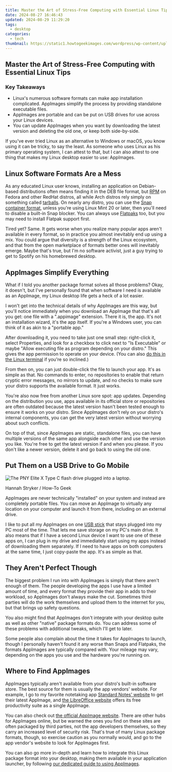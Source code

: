 ```yaml
---
title: Master the Art of Stress-Free Computing with Essential Linux Tips
date: 2024-08-27 16:46:43
updated: 2024-08-29 11:29:20
tags:
  - desktop
categories:
  - tech
thumbnail: https://static1.howtogeekimages.com/wordpress/wp-content/uploads/wm/2024/04/laptop-in-the-background-and-the-appimage-logo-in-the-center.jpg
---
```


## Master the Art of Stress-Free Computing with Essential Linux Tips

### Key Takeaways

* Linux's numerous software formats can make app installation complicated. AppImages simplify the process by providing standalone executable files.
* AppImages are portable and can be put on USB drives for use across your Linux devices.
* You can update AppImages when you want by downloading the latest version and deleting the old one, or keep both side-by-side.

 If you've ever tried Linux as an alternative to Windows or macOS, you know using it can be tricky, to say the least. As someone who uses Linux as his primary operating system, I can attest to that, but I can also attest to one thing that makes my Linux desktop easier to use: AppImages.

##  Linux Software Formats Are a Mess

 As any educated Linux user knows, installing an application on Debian-based distributions often means finding it in the DEB file format, but [RPM](https://extra-resources.techidaily.com/analyzing-the-financial-gains-of-podcasting/) on Fedora and other RedHat distros, all while Arch distros rely simply on something called [tarballs](https://win-howtos.techidaily.com/step-by-step-solution-for-the-download-timed-out-problem/). On nearly any distro, you can use the [Snap container format](https://some-guidance.techidaily.com/in-2024-top-10-innovative-mobile-layering-apps-for-android-and-iphone/), unless you're using Linux Mint 20 or later, then you'll need to disable a built-in Snap blocker. You can always use [Flatpaks](https://extra-support.techidaily.com/in-2024-marvelous-monitors-top-10-macbooks-with-4k-resolution/) too, but you may need to install Flatpak support first.

 Tired yet? Same. It gets worse when you realize many popular apps aren't available in every format, so in practice you almost inevitably end up using a mix. You could argue that diversity is a strength of the Linux ecosystem, and that from the open marketplace of formats better ones will inevitably emerge. Maybe that's true, but I'm no software activist, just a guy trying to get to Spotify on his homebrewed desktop.

##  AppImages Simplify Everything

 What if I told you another package format solves all those problems? Okay, it doesn't, but I've personally found that when software I need is available as an AppImage, my Linux desktop life gets a heck of a lot easier.

 I won't get into the technical details of why AppImages are this way, but you'll notice immediately when you download an AppImage that that's all you get: one file with a ".appimage" extension. There it is, the app. It's not an installation wizard, it's the app itself. If you're a Windows user, you can think of it as akin to a "portable app."

 After downloading it, you need to take just one small step: right-click it, select Properties, and look for a checkbox to click next to "Is Executable" or maybe "Allow executing file as program depending on your distro." This gives the app permission to operate on your device. (You can also [do this in the Linux terminal](https://extra-guidance.techidaily.com/new-perfect-synchronization-enhancing-audio-visual-with-subtitles-in-wmp/) if you're so inclined.)

 From then on, you can just double-click the file to launch your app. It's as simple as that. No commands to enter, no repositories to enable that return cryptic error messages, no mirrors to update, and no checks to make sure your distro supports the available format. It just works.

 You're also now free from another Linux sore spot: app updates. Depending on the distribution you use, apps available in its official store or repositories are often outdated because the latest version hasn't been tested enough to ensure it works on your distro. Since AppImages don't rely on your distro's internal components, you can get the very latest version without worrying about such conflicts.

 On top of that, since AppImages are static, standalone files, you can have multiple versions of the same app alongside each other and use the version you like. You're free to get the latest version if and when you please. If you don't like a newer version, delete it and go back to using the old one.

##  Put Them on a USB Drive to Go Mobile

![The PNY Elite X Type C flash drive plugged into a laptop.](https://static1.howtogeekimages.com/wordpress/wp-content/uploads/2024/04/53406141994_c71f3e68ec_o.jpg) 

Hannah Stryker / How-To Geek

 AppImages are never technically "installed" on your system and instead are completely portable files. You can move an AppImage to virtually any location on your computer and launch it from there, including on an external drive.

 I like to put all my AppImages on one [USB stick](https://fox-glue.techidaily.com/2024-approved-the-roadmap-how-to-make-your-covers-shine/) that stays plugged into my PC most of the time. That lets me save storage on my PC's main drive. It also means that if I have a second Linux device I want to use one of these apps on, I can plug in my drive and immediately start using my apps instead of downloading them separately. If I need to have apps on both computers at the same time, I just copy-paste the app. It's as simple as that.

##  They Aren't Perfect Though

 The biggest problem I run into with AppImages is simply that there aren't enough of them. The people developing the apps I use have a limited amount of time, and every format they provide their app in adds to their workload, so AppImages don't always make the cut. Sometimes third parties will do the work themselves and upload them to the internet for you, but that brings up safety questions.

 You also might find that AppImages don't integrate with your desktop quite as well as other "native" package formats do. You can address some of these problems with additional tweaks, which I'll get to later.

 Some people also complain about the time it takes for AppImages to launch, though I personally haven't found it any worse than Snaps and Flatpaks, the formats AppImages are typically compared with. Your mileage may vary, depending on the apps you use and the hardware you're running on.

##  Where to Find AppImages

 AppImages typically aren't available from your distro's built-in software store. The best source for them is usually the app vendors' website. For example, I go to my favorite notetaking app [Standard Notes' website](https://standardnotes.com/) to get their latest AppImage, and [the LibreOffice website](https://www.libreoffice.org/download/appimage/) offers its free productivity suite as a single AppImage.

 You can also check out [the official AppImage website](https://appimage.github.io/). There are other hubs for AppImages online, but be warned the ones you find on these sites are often packaged by third parties, not the app developers themselves, so they carry an increased level of security risk. That's true of many Linux package formats, though, so exercise caution as you normally would, and go to the app vendor's website to look for AppImages first.

 You can also go more in-depth and learn how to integrate this Linux package format into your desktop, making them available in your application launcher, by following [our dedicated guide to using AppImages](https://facebook-video-recording.techidaily.com/updated-in-2024-expert-picks-top-6-fb-lite-extractors/).

<ins class="adsbygoogle"
     style="display:block"
     data-ad-format="autorelaxed"
     data-ad-client="ca-pub-7571918770474297"
     data-ad-slot="1223367746"></ins>



<ins class="adsbygoogle"
     style="display:block"
     data-ad-client="ca-pub-7571918770474297"
     data-ad-slot="8358498916"
     data-ad-format="auto"
     data-full-width-responsive="true"></ins>

